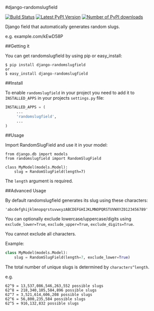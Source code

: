 #django-randomslugfield

[![Build Status](https://travis-ci.org/melinko/django-randomslugfield.png?branch=master)](https://travis-ci.org/melinko/django-randomslugfield)
[![Latest PyPI Version](https://pypip.in/v/django-randomslugfield/badge.png)](https://crate.io/package/django-randomslugfield)
[![Number of PyPI downloads](https://pypip.in/d/django-randomslugfield/badge.png)](https://crate.io/package/django-randomslugfield)

Django field that automatically generates random slugs.

e.g. example.com/kEwD58P

##Getting it

You can get randomslugfield by using pip or easy_install:

```
$ pip install django-randomslugfield
or
$ easy_install django-randomslugfield
```

##Install

To enable `randomslugfield` in your project you need to add it to `INSTALLED_APPS` in your projects `settings.py` file:

```python
INSTALLED_APPS = (
     ...
     'randomslugfield',
     ...
)
```

##Usage

Import RandomSlugField and use it in your model:

```
from django.db import models
from randomslugfield import RandomSlugField

class MyModel(models.Model):
    slug = RandomSlugField(length=7)
```

The `length` argument is required.

##Advanced Usage

By default randomslugfield generates its slug using these characters:

`'abcdefghijklmnopqrstuvwxyzABCDEFGHIJKLMNOPQRSTUVWXYZ0123456789'`

You can optionally exclude lowercase/uppercase/digits using `exclude_lower=True`, `exclude_upper=True`, `exclude_digits=True`.

You cannot exclude all characters.

Example:

```python
class MyModel(models.Model):
    slug = RandomSlugField(length=7, exclude_lower=True)
```

The total number of unique slugs is determined by `characters^length`.

e.g.

```
62^9 = 13,537,086,546,263,552 possible slugs
62^8 = 218,340,105,584,896 possible slugs
62^7 = 3,521,614,606,208 possible slugs
62^6 = 56,800,235,584 possible slugs
62^5 = 916,132,832 possible slugs
```
